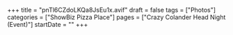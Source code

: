+++
title = "pnTl6CZdoLKQa8JsEu1x.avif"
draft = false
tags = ["Photos"]
categories = ["ShowBiz Pizza Place"]
pages = ["Crazy Colander Head Night (Event)"]
startDate = ""
+++
